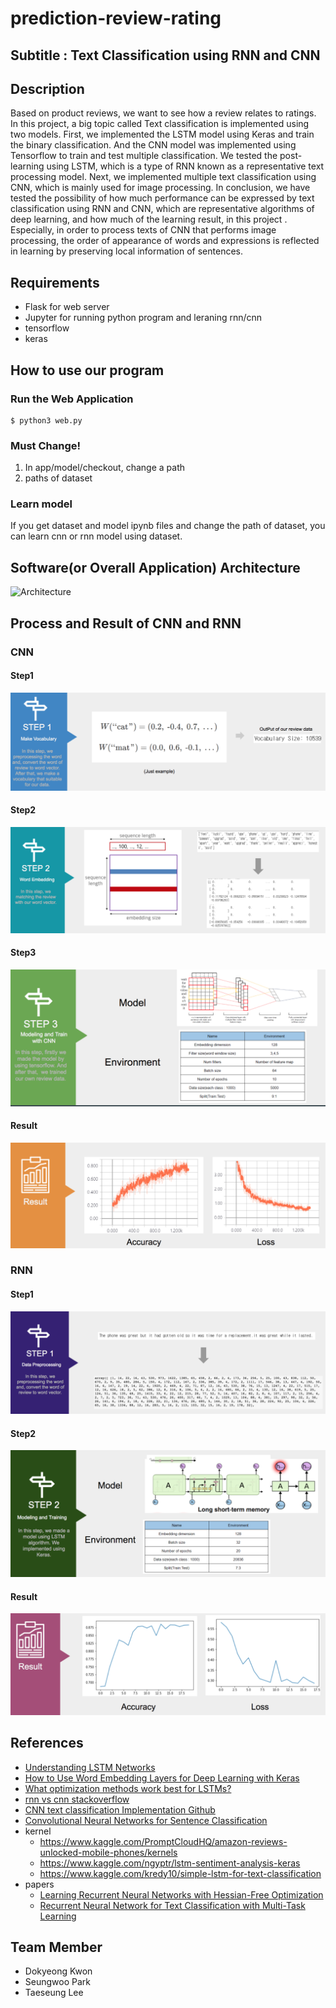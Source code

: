 # prediction-review-rating
## Subtitle : Text Classification using RNN and CNN
## Description
Based on product reviews, we want to see how a review relates to ratings.
In this project, a big topic called Text classification is implemented using two models.
First, we implemented the LSTM model using Keras and train the binary classification. And the CNN model was implemented using Tensorflow to train and test multiple classification.
We tested the post-learning using LSTM, which is a type of RNN known as a representative text processing model.
Next, we implemented multiple text classification using CNN, which is mainly used for image processing. 
In conclusion, we have tested the possibility of how much performance can be expressed by text classification using RNN and CNN, which are representative algorithms of deep learning, and how much of the learning result, in this project .
Especially, in order to process texts of CNN that performs image processing, the order of appearance of words and expressions is reflected in learning by preserving local information of sentences.

## Requirements
* Flask for web server
* Jupyter for running python program and leraning rnn/cnn
* tensorflow
* keras

## How to use our program
### Run the Web Application
```
$ python3 web.py
```
### Must Change!
1. In app/model/checkout, change a path
2. paths of dataset

### Learn model
If you get dataset and model ipynb files and change the path of dataset, you can
learn cnn or rnn model using dataset.

## Software(or Overall Application) Architecture
![Architecture](images/architecture.pnh)

## Process and Result of CNN and RNN
### CNN
#### Step1
![cnn_step1](images/cnn_step1.png)
#### Step2
![cnn_step2](images/cnn_step2.png)
#### Step3
![cnn_step3](images/cnn_step3.png)
#### Result
![cnn_result](images/cnn_result.png)

### RNN
#### Step1
![rnn_step1](images/rnn_step1.png)
#### Step2
![rnn_step2](images/rnn_step2.png)
#### Result
![rnn_result](images/rnn_result.png)

## References
- [Understanding LSTM Networks](http://colah.github.io/posts/2015-08-Understanding-LSTMs/)
- [How to Use Word Embedding Layers for Deep Learning with Keras](https://machinelearningmastery.com/use-word-embedding-layers-deep-learning-keras/)
- [What optimization methods work best for LSTMs?](https://www.reddit.com/r/MachineLearning/comments/3i6fp9/what_optimization_methods_work_best_for_lstms/)
- [rnn vs cnn stackoverflow](https://datascience.stackexchange.com/questions/11619/rnn-vs-cnn-at-a-high-level)
- [CNN text classification Implementation Github](http://www.wildml.com/2015/12/implementing-a-cnn-for-text-classification-in-tensorflow/)
- [Convolutional Neural Networks for Sentence Classification](https://arxiv.org/abs/1408.5882)
- kernel
  - https://www.kaggle.com/PromptCloudHQ/amazon-reviews-unlocked-mobile-phones/kernels
  - https://www.kaggle.com/ngyptr/lstm-sentiment-analysis-keras
  - https://www.kaggle.com/kredy10/simple-lstm-for-text-classification
- papers
  - [Learning Recurrent Neural Networks with Hessian-Free Optimization](http://www.icml-2011.org/papers/532_icmlpaper.pdf)
  - [Recurrent Neural Network for Text Classification with Multi-Task Learning](https://www.ijcai.org/Proceedings/16/Papers/408.pdf)

## Team Member
* Dokyeong Kwon
* Seungwoo Park
* Taeseung Lee
